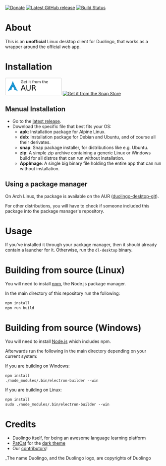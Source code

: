 [![Donate](https://img.shields.io/badge/-%E2%99%A5%20Donate-%23ff69b4)](https://hmlendea.go.ro/fund.html) [![Latest GitHub release](https://img.shields.io/github/v/release/hmlendea/dl-desktop)](https://github.com/hmlendea/dl-desktop/releases/latest) [![Build Status](https://github.com/hmlendea/dl-desktop/actions/workflows/node.js.yml/badge.svg)](https://github.com/hmlendea/dl-desktop/actions/workflows/node.js.yml)

# About

This is an **unofficial** Linux desktop client for Duolingo, that works as a wrapper around the official web app.

# Installation

[![Get it from the AUR](https://raw.githubusercontent.com/hmlendea/readme-assets/master/install_from_aur.png)](https://aur.archlinux.org/packages/duolingo-desktop-git/)  [![Get it from the Snap Store](https://raw.githubusercontent.com/snapcore/snap-store-badges/master/EN/%5BEN%5D-snap-store-white.png)](https://snapcraft.io/duolingo-desktop)

## Manual Installation

 - Go to the [latest release](https://github.com/hmlendea/dl-desktop/releases/latest).
 - Download the specific file that best fits your OS:
   - **apk**: Installation package for Alpine Linux.
   - **deb**: Installation package for Debian and Ubuntu, and of course all their derivates.
   - **snap**: Snap package installer, for distributions like e.g. Ubuntu.
   - **zip**: A simple zip archive containing a generic Linux or Windows build for all distros that can run without installation.
   - **AppImage**: A single big binary file holding the entire app that can run without installation.

## Using a package manager

On Arch Linux, the package is available on the AUR ([duolingo-desktop-git](https://aur.archlinux.org/packages/duolingo-desktop-git/)).

For other distributions, you will have to check if someone included this package into the package manager's repository.

# Usage

If you've installed it through your package manager, then it should already contain a launcher for it. Otherwise, run the `dl-desktop` binary.

# Building from source (Linux)

You will need to install [npm](https://www.npmjs.com/), the Node.js package manager.

In the main directory of this repository run the following:
```
npm install
npm run build
```

# Building from source (Windows)

You will need to install [Node.js](https://nodejs.org/en/download/current/) which includes npm.

Afterwards run the following in the main directory depending on your current system:

If you are building on Windows:
```
npm install
./node_modules/.bin/electron-builder --win
```

If you are building on Linux:
```
npm install
sudo ./node_modules/.bin/electron-builder --win
```

# Credits
 - Duolingo itself, for being an awesome language learning platform
 - [PatCat](https://userstyles.org/users/806594) for the [dark theme](https://userstyles.org/styles/171472/duolingo-dark-2022)
 - Our [contributors](https://github.com/hmlendea/dl-desktop/graphs/contributors)!

_The name Duolingo, and the Duolingo logo, are copyrights of Duolingo